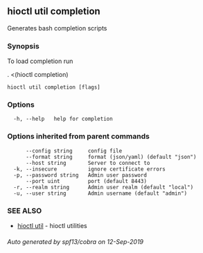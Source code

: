 ## hioctl util completion

Generates bash completion scripts

### Synopsis

To load completion run

 . <(hioctl completion)


```
hioctl util completion [flags]
```

### Options

```
  -h, --help   help for completion
```

### Options inherited from parent commands

```
      --config string     config file
      --format string     format (json/yaml) (default "json")
      --host string       Server to connect to
  -k, --insecure          ignore certificate errors
  -p, --password string   Admin user password
      --port uint         port (default 8443)
  -r, --realm string      Admin user realm (default "local")
  -u, --user string       Admin username (default "admin")
```

### SEE ALSO

* [hioctl util](hioctl_util.md)	 - hioctl utilities

###### Auto generated by spf13/cobra on 12-Sep-2019
